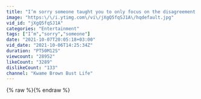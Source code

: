 ```yaml
---
title: "I’m sorry someone taught you to only focus on the disagreement!"
image: "https:\/\/i.ytimg.com\/vi\/jXgQ5fqSJ1A\/hqdefault.jpg"
vid_id: "jXgQ5fqSJ1A"
categories: "Entertainment"
tags: ["I’m","sorry","someone"]
date: "2021-10-07T20:05:18+03:00"
vid_date: "2021-10-06T14:25:34Z"
duration: "PT50M12S"
viewcount: "28952"
likeCount: "3289"
dislikeCount: "133"
channel: "Kwame Brown Bust Life"
---
```

{% raw %}{% endraw %}
